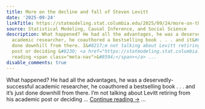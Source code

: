 ```yaml
---
title: More on the decline and fall of Steven Levitt
date: '2025-09-24'
linkTitle: https://statmodeling.stat.columbia.edu/2025/09/24/more-on-the-decline-and-fall-of-steven-levitt/
source: Statistical Modeling, Causal Inference, and Social Science
description: What happened? He had all the advantages, he was a deservedly-successful
  academic researcher, he coauthored a bestselling book . . . and it&#8217;s just
  done downhill from there. I&#8217;m not talking about Levitt retiring from his academic
  post or deciding &#8230; <a href="https://statmodeling.stat.columbia.edu/2025/09/24/more-on-the-decline-and-fall-of-steven-levitt/">Continue
  reading <span class="meta-nav">&#8594;</span></a> ...
disable_comments: true
---
```

What happened? He had all the advantages, he was a deservedly-successful academic researcher, he coauthored a bestselling book . . . and it&#8217;s just done downhill from there. I&#8217;m not talking about Levitt retiring from his academic post or deciding &#8230; <a href="https://statmodeling.stat.columbia.edu/2025/09/24/more-on-the-decline-and-fall-of-steven-levitt/">Continue reading <span class="meta-nav">&#8594;</span></a> ...